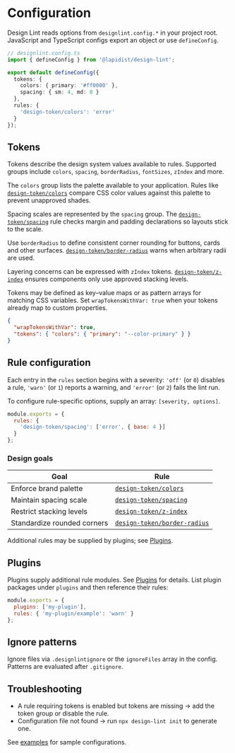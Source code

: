 # Configuration

Design Lint reads options from `designlint.config.*` in your project root. JavaScript and TypeScript configs export an object or use `defineConfig`.

```ts
// designlint.config.ts
import { defineConfig } from '@lapidist/design-lint';

export default defineConfig({
  tokens: {
    colors: { primary: '#ff0000' },
    spacing: { sm: 4, md: 8 }
  },
  rules: {
    'design-token/colors': 'error'
  }
});
```

## Tokens

Tokens describe the design system values available to rules. Supported groups include `colors`, `spacing`, `borderRadius`, `fontSizes`, `zIndex` and more.

The `colors` group lists the palette available to your application. Rules like [`design-token/colors`](rules/design-token/colors.md) compare CSS color values against this palette to prevent unapproved shades.

Spacing scales are represented by the `spacing` group. The [`design-token/spacing`](rules/design-token/spacing.md) rule checks margin and padding declarations so layouts stick to the scale.

Use `borderRadius` to define consistent corner rounding for buttons, cards and other surfaces. [`design-token/border-radius`](rules/design-token/border-radius.md) warns when arbitrary radii are used.

Layering concerns can be expressed with `zIndex` tokens. [`design-token/z-index`](rules/design-token/z-index.md) ensures components only use approved stacking levels.

Tokens may be defined as key–value maps or as pattern arrays for matching CSS variables. Set `wrapTokensWithVar: true` when your tokens already map to custom properties.

```json
{
  "wrapTokensWithVar": true,
  "tokens": { "colors": { "primary": "--color-primary" } }
}
```

## Rule configuration

Each entry in the `rules` section begins with a severity: `'off'` (or `0`) disables a rule, `'warn'` (or `1`) reports a warning, and `'error'` (or `2`) fails the lint run.

To configure rule-specific options, supply an array: `[severity, options]`.

```js
module.exports = {
  rules: {
    'design-token/spacing': ['error', { base: 4 }]
  }
};
```

### Design goals

| Goal | Rule |
| --- | --- |
| Enforce brand palette | [`design-token/colors`](rules/design-token/colors.md) |
| Maintain spacing scale | [`design-token/spacing`](rules/design-token/spacing.md) |
| Restrict stacking levels | [`design-token/z-index`](rules/design-token/z-index.md) |
| Standardize rounded corners | [`design-token/border-radius`](rules/design-token/border-radius.md) |

Additional rules may be supplied by plugins; see [Plugins](plugins.md).

## Plugins

Plugins supply additional rule modules. See [Plugins](plugins.md) for details. List plugin packages under `plugins` and then reference their rules:

```js
module.exports = {
  plugins: ['my-plugin'],
  rules: { 'my-plugin/example': 'warn' }
};
```

## Ignore patterns

Ignore files via `.designlintignore` or the `ignoreFiles` array in the config. Patterns are evaluated after `.gitignore`.

## Troubleshooting

- A rule requiring tokens is enabled but tokens are missing → add the token group or disable the rule.
- Configuration file not found → run `npx design-lint init` to generate one.

See [examples](examples) for sample configurations.
